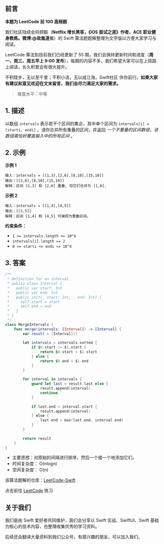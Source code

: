 ## 前言

**本题为 LeetCode 前 100 高频题**

我们社区陆续会将顾毅（**Netflix 增长黑客，《iOS 面试之道》作者，ACE 职业健身教练。微博:@故胤道长**）的 Swift 算法题题解整理为文字版以方便大家学习与阅读。

LeetCode 算法到目前我们已经更新了 55 期，我们会保持更新时间和进度（**周一、周三、周五早上 9:00 发布**），每期的内容不多，我们希望大家可以在上班路上阅读，长久积累会有很大提升。

不积跬步，无以至千里；不积小流，无以成江海，Swift社区 伴你前行。**如果大家有建议和意见欢迎在文末留言，我们会尽力满足大家的需求。**

> 难度水平：中等

## 1. 描述

以数组 `intervals` 表示若干个区间的集合，其中单个区间为 `intervals[i] = [starti, endi]` 。请你合并所有重叠的区间，并返回 *一个不重叠的区间数组，该数组需恰好覆盖输入中的所有区间* 。

## 2. 示例

**示例 1**

```
输入：intervals = [[1,3],[2,6],[8,10],[15,18]]
输出：[[1,6],[8,10],[15,18]]
解释：区间 [1,3] 和 [2,6] 重叠, 将它们合并为 [1,6].
```

**示例 2**

```
输入：intervals = [[1,4],[4,5]]
输出：[[1,5]]
解释：区间 [1,4] 和 [4,5] 可被视为重叠区间。
```

**约束条件：**

- `1 <= intervals.length <= 10^4`
- `intervals[i].length == 2`
- `0 <= starti <= endi <= 10^4`

## 3. 答案

```swift
/**
 * Definition for an interval.
 * public class Interval {
 *   public var start: Int
 *   public var end: Int
 *   public init(_ start: Int, _ end: Int) {
 *     self.start = start
 *     self.end = end
 *   }
 * }
 */
class MergeIntervals {
    func merge(intervals: [Interval]) -> [Interval] {
        var result = [Interval]()
        
        let intervals = intervals.sorted {
            if $0.start != $1.start {
                return $0.start < $1.start
            } else {
                return $0.end < $1.end
            }
        }
        
        for interval in intervals {
            guard let last = result.last else {
                result.append(interval)
                continue
            }
            
            if last.end < interval.start {
                result.append(interval)
            } else {
                last.end = max(last.end, interval.end)
            }
        }
        
        return result
    }
}
```

* 主要思想：对原始的间隔进行排序，然后一个接一个地添加它们。
* 时间复杂度： O(nlogn)
* 空间复杂度： O(n)

该算法题解的仓库：[LeetCode-Swift](https://github.com/soapyigu/LeetCode-Swift "LeetCode-Swift")

点击前往 [LeetCode](https://leetcode.com/problems/merge-intervals/ "LeetCode") 练习

## 关于我们

我们是由 Swift 爱好者共同维护，我们会分享以 Swift 实战、SwiftUI、Swift 基础为核心的技术内容，也整理收集优秀的学习资料。

后续还会翻译大量资料到我们公众号，有感兴趣的朋友，可以加入我们。
